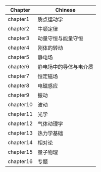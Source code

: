 | Chapter | Chinese |
| ------- | ------- |
| chapter1 | 质点运动学 |
| chapter2 | 牛顿定律 |
| chapter3 | 动量守恒与能量守恒 |
| chapter4 | 刚体的转动 |
| chapter5 | 静电场 |
| chapter6 | 静电场中的导体与电介质 |
| chapter7 | 恒定磁场 |
| chapter8 | 电磁感应 |
| chapter9 | 振动 |
| chapter10 | 波动 |
| chapter11 | 光学 |
| chapter12 | 气体动理学 |
| chapter13 | 热力学基础 |
| chapter14 | 相对论 |
| chapter15 | 量子物理 |
| chapter16 | 专题 |
